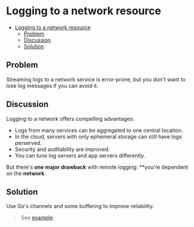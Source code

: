 # Logging to a network resource

- [Logging to a network resource](#logging-to-a-network-resource)
  - [Problem](#problem)
  - [Discussion](#discussion)
  - [Solution](#solution)

## Problem

Streaming logs to a network service is error-prone, but you don't want to lose log messages if you can avoid it.

## Discussion

Logging to a network offers compelling advantages:

* Logs from many services can be aggregated to one central location.
* In the cloud, servers with only ephemeral storage can still have logs perserved.
* Security and auditability are improved.
* You can tune log servers and app servers differently.

But there's **one major drawback** with remote logging: **you're dependent on the **network**.

## Solution

Use Go's channels and some buffering to improve reliability.

> See [example](../network_log_client.go).
